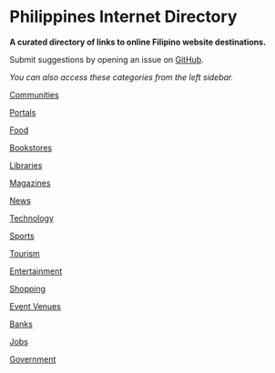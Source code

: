 # Philippines Internet Directory

**A curated directory of links to online Filipino website destinations.**

Submit suggestions by opening an issue on [GitHub](https://github.com/code-ink-space/directoryph/issues/new).

*You can also access these categories from the left sidebar.*

[Communities](./communities.md)

[Portals](./portals.md)

[Food](./food.md)

[Bookstores](./bookstores.md)

[Libraries](./libraries.md)

[Magazines](./magazines.md)

[News](./news.md)

[Technology](./technology.md)

[Sports](./sports.md)

[Tourism](./tourism.md)

[Entertainment](./entertainment.md)

[Shopping](./shopping.md)

[Event Venues](./event-venues.md)

[Banks](./banks.md)

[Jobs](./jobs.md)

[Government](./government.md)
